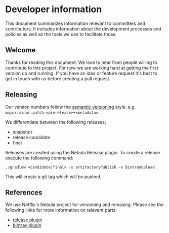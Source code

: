 # Developer information

This document summarizes information relevant to committers and contributors. It includes information about the
development processes and policies as well as the tools we use to facilitate those.

## Welcome

Thanks for reading this document. We love to hear from people willing to contribute to this project. For now we are
working hard at getting the first version up and running. If you have an idea or feature request it's best to get in
touch with us before creating a pull request.

## Releasing

Our version numbers follow the [semantic versioning](http://semver.org/) style. e.g.
`major.minor.patch-<prerelease>+<metadata>`.

We differentiate between the following releases;

* snapshot
* release candidate
* final

Releases are created using the Nebula Release plugin. To create a release execute the following command:

    ./gradlew <candidate|final> -x artifactoryPublish -x bintrayUpload

This will create a git tag which will be pushed.

## References

We use Netflix's Nebula project for versioning and releasing. Please see the following links for more information on
relevant parts:

* [release plugin](https://github.com/nebula-plugins/nebula-release-plugin)
* [bintray plugin](https://github.com/nebula-plugins/nebula-bintray-plugin)
